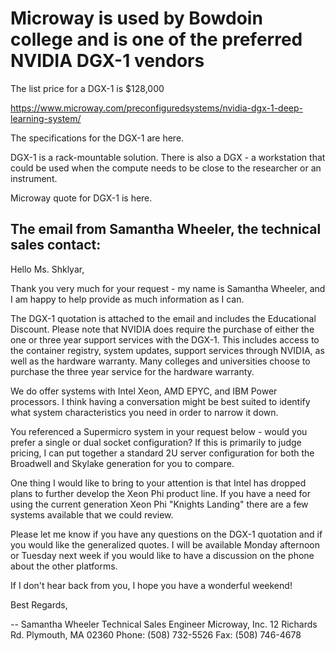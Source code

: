 # Microway is used by Bowdoin college and is one of the preferred NVIDIA DGX-1 vendors

The list price for a DGX-1 is $128,000

https://www.microway.com/preconfiguredsystems/nvidia-dgx-1-deep-learning-system/


The specifications for the DGX-1 are here.


DGX-1 is a rack-mountable solution. There is also a DGX - a workstation that could be used when the compute needs to be close 
to the researcher or an instrument.

Microway quote for DGX-1 is here.

## The email from Samantha Wheeler, the technical sales contact:

Hello Ms. Shklyar,

Thank you very much for your request - my name is Samantha Wheeler, and I am happy to help provide as much information as I can.

The DGX-1 quotation is attached to the email and includes the Educational Discount. Please note that NVIDIA does require the purchase of either the one or three year support services with the DGX-1. This includes access to the container registry, system updates, support services through NVIDIA, as well as the hardware warranty. Many colleges and universities choose to purchase the three year service for the hardware warranty.

We do offer systems with Intel Xeon, AMD EPYC, and IBM Power processors. I think having a conversation might be best suited to identify what system characteristics you need in order to narrow it down.

You referenced a Supermicro system in your request below - would you prefer a single or dual socket configuration? If this is primarily to judge pricing, I can put together a standard 2U server configuration for both the Broadwell and Skylake generation for you to compare.

One thing I would like to bring to your attention is that Intel has dropped plans to further develop the Xeon Phi product line. If you have a need for using the current generation Xeon Phi "Knights Landing" there are a few systems available that we could review.

Please let me know if you have any questions on the DGX-1 quotation and if you would like the generalized quotes. I will be available Monday afternoon or Tuesday next week if you would like to have a discussion on the phone about the other platforms.

If I don't hear back from you, I hope you have a wonderful weekend!

Best Regards,

-- 
Samantha Wheeler
Technical Sales Engineer
Microway, Inc. 
12 Richards Rd.
Plymouth, MA 02360
Phone: (508) 732-5526
Fax: (508) 746-4678
